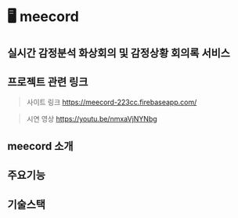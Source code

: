 # 🖥 meecord

## 실시간 감정분석 화상회의 및 감정상황 회의록 서비스

## 프로젝트 관련 링크
> 사이트 링크 https://meecord-223cc.firebaseapp.com/

> 시연 영상 https://youtu.be/nmxaVjNYNbg

## meecord 소개
## 주요기능

## 기술스택
